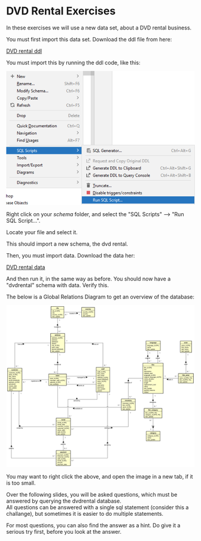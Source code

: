 # DVD Rental Exercises
In these exercises we will use a new data set, about a DVD rental business.

You must first import this data set. Download the ddl file from here:

[DVD rental ddl](DVD_rental_DDL.sql)

You must import this by running the ddl code, like this:

![img_10.png](run.png)

Right click on your _schema_ folder, and select the "SQL Scripts" --> "Run SQL Script...".

Locate your file and select it.

This should import a new schema, the dvd rental.

Then, you must import data. Download the data her:

[DVD rental data](DVD_rental_data.sql)

And then run it, in the same way as before. You should now have a "dvdrental" schema with data. Verify this.

The below is a Global Relations Diagram to get an overview of the database:

![GR](GR%20diagram.svg)

You may want to right click the above, and open the image in a new tab, if it is too small.

Over the following slides, you will be asked questions, which must be answered by querying the dvdrental database.\
All questions can be answered with a single sql statement (consider this a challange), but sometimes it is easier to do multiple statements.

For most questions, you can also find the answer as a hint. Do give it a serious try first, before you look at the answer.